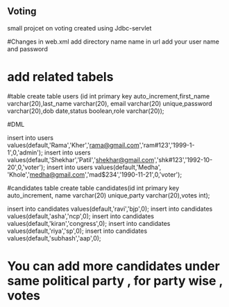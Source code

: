 ## Voting
small projcet on voting created using Jdbc-servlet

#Changes in web.xml
add directory name name in url 
add your user name and password 

# add related tabels 
#table
create table users (id int primary key auto_increment,first_name varchar(20),last_name varchar(20),
email varchar(20) unique,password varchar(20),dob date,status boolean,role varchar(20));

#DML

insert into users values(default,'Rama','Kher','rama@gmail.com','ram#123','1999-1-1',0,'admin');
insert into users values(default,'Shekhar','Patil','shekhar@gmail.com','shk#123','1992-10-20',0,'voter');
insert into users values(default,'Medha', 'Khole','medha@gmail.com','mad$234','1990-11-21',0,'voter');

#candidates table 
create table candidates(id int primary key auto_increment,
name varchar(20) unique,party varchar(20),votes int);

insert into candidates values(default,'ravi','bjp',0);
insert into candidates values(default,'asha','ncp',0);
insert into candidates values(default,'kiran','congress',0);
insert into candidates values(default,'riya','sp',0);
insert into candidates values(default,'subhash','aap',0);

# You can add more candidates under same political party , for party wise , votes 
